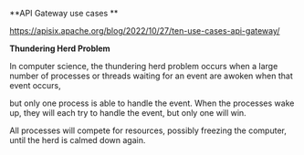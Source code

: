 **API Gateway use cases **

https://apisix.apache.org/blog/2022/10/27/ten-use-cases-api-gateway/



**Thundering Herd Problem**

In computer science, the thundering herd problem occurs when a large number of processes or threads waiting for an event are awoken when that event occurs, 

but only one process is able to handle the event. When the processes wake up, they will each try to handle the event, but only one will win. 

All processes will compete for resources, possibly freezing the computer, until the herd is calmed down again.





